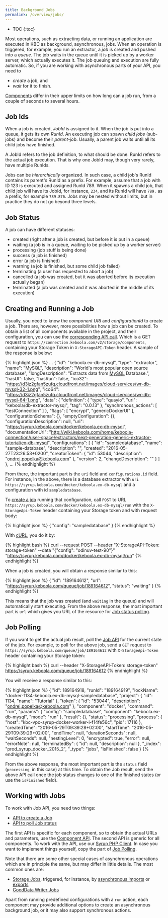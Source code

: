 ```yaml
---
title: Background Jobs
permalink: /overview/jobs/
---
```


* TOC
{:toc}

Most operations, such as extracting data, or running an application are executed in KBC as
background, asynchronous, jobs. When an operation is triggered, for example, you run an extractor, a
*job* is created and pushed into a *queue*. The job waits in the queue until it is picked up by a worker
server, which actually executes it. The job queuing and execution are fully automatic.
So, if you are working with asynchronous parts of your API, you need to

- *create* a job, and
- *wait* for it to finish.

[Components](/overview/) differ in their upper limits on how long can a job run,
from a couple of seconds to several hours.

## Job Ids
When a job is created, *JobId* is assigned to it. When the job is put into a queue, it gets its own *RunId*.
An executing job can spawn *child jobs* (sub-jobs) and become their *parent-job*.
Usually, a parent job waits until all its child jobs have finished.

A JobId refers to the job definition, to what should be done. RunId refers to the actual job execution. That is why
one JobId may, though very rarely, have multiple RunIds.

Jobs can be *hierarchically* organized.
In such case, a child job's RunId contains its parent's RunId as a prefix.
For example, assume that a job with ID 123 is executed and assigned RunId 789.
When it spawns a child job, that child job will have its JobId, for instance, `234`, and its RunId will have `789.` as a prefix,
for example `789.876`. Jobs may be nested without limits, but in practice they do not go beyond three levels.

## Job Status
A job can have different statuses:

- created (right after a job is created, but before it is put in a queue)
- waiting (a job is in a queue, waiting to be picked up by a worker server)
- processing (job stuff is being done)
- success (a job is finished)
- error (a job is finished)
- warning (a job is finished, but some child job failed)
- terminating (a user has requested to abort a job)
- cancelled (a job was created, but it was aborted before its execution actually began)
- terminated (a job was created and it was aborted in the middle of its execution)

## Creating and Running a Job
Usually, you need to know the *component URI* and *configurationId* to create a job. There are, however,
more possibilities how a job can be created. To obtain a list of all components available
in the project, and their configuration, you can use the
[corresponding API call](http://docs.keboola.apiary.io/#reference/component-configurations/list-components/get-components).
Which is a GET request to `https://connection.keboola.com/v2/storage/components`, containing your Storage Token in
`X-StorageAPI-Token` header.
A sample of the response is below:

{% highlight json %}
  ...
  {
    "id": "keboola.ex-db-mysql",
    "type": "extractor",
    "name": "MySQL",
    "description": "World's most popular open source database",
    "longDescription": "Extracts data from [MySQL](https://www.mysql.com/) Database.",
    "hasUI": false,
    "hasRun": false,
    "ico32": "https://d3iz2gfan5zufq.cloudfront.net/images/cloud-services/wr-db-mysql-32-1.png",
    "ico64": "https://d3iz2gfan5zufq.cloudfront.net/images/cloud-services/wr-db-mysql-64-1.png",
    "data": {
      "definition": {
        "type": "quayio",
        "uri": "keboola/db-extractor-mysql",
        "tag": "0.0.13"
      },
      "synchronous_actions": [
        "testConnection"
      ]
    },
    "flags": [
      "encrypt",
      "genericDockerUI"
    ],
    "configurationSchema": {},
    "emptyConfiguration": {},
    "configurationDescription": null,
    "uri": "https://syrup.keboola.com/docker/keboola.ex-db-mysql",
    "documentationUrl": "http://wiki.keboola.com/home/keboola-connection/user-space/extractors/next-generation-generic-extractor-tutorial/ex-db-mysql",
    "configurations": [
      {
        "id": "sampledatabase",
        "name": "sample-database",
        "description": "",
        "created": "2016-05-27T23:26:53+0200",
        "creatorToken": {
          "id": 53044,
          "description": "ondrej.popelka@keboola.com"
        },
        "version": 2,
        "changeDescription": ""
      }
    ]
  },
  ...
{% endhighlight %}

From there, the important part is the `uri` field and `configurations.id` field. For instance, in the
above, there is a database extractor with `uri` `https://syrup.keboola.com/docker/keboola.ex-db-mysql` and a
configuration with id `sampledatabase`.

To [create a job](http://docs.keboolaconnector.apiary.io/#reference/sample-coponent)
running that configuration, call `POST` to URL `https://syrup.keboola.com/docker/keboola.ex-db-mysql/run`
with the `X-StorageApi-Token` header containing your Storage token and with request body:

{% highlight json %}
{
    "config": "sampledatabase"
}
{% endhighlight %}

With [cURL](/overview/api/#curl), you do it by:

{% highlight bash %}
curl --request POST --header "X-StorageAPI-Token: storage-token" --data "{\"config\": \"odinuv-test-90\"}" "https://syrup.keboola.com/docker/keboola.ex-db-mysql/run"
{% endhighlight %}

When a job is created, you will obtain a response similar to this:

{% highlight json %}
{
  "id": "189164612",
  "url": "https://syrup.keboola.com/queue/job/189164612",
  "status": "waiting"
}
{% endhighlight %}

This means that the job was created (and `waiting` in the queue) and will automatically start executing.
From the above response, the most important part is `url` which gives you URL of the resource for
[Job status polling](https://en.wikipedia.org/wiki/Polling_(computer_science)).

## Job Polling
If you want to get the actual job result, poll the [Job API](http://docs.syrupqueue.apiary.io/#reference/jobs/job/view-job-detail)
for the current state of the job. For example, to poll for the above job, send a `GET` request to
`https://syrup.keboola.com/queue/job/189164612` with `X-StorageApi-Token` header containing your Storage token:

{% highlight bash %}
curl --header "X-StorageAPI-Token: storage-token" https://syrup.keboola.com/queue/job/189164612
{% endhighlight %}

You will receive a response similar to this:

{% highlight json %}
{
  "id": 189164918,
  "runId": "189164919",
  "lockName": "docker-1134-keboola.ex-db-mysql-sampledatabase",
  "project": {
    "id": 1134,
    "name": "Tutorial"
  },
  "token": {
    "id": "53044",
    "description": "ondrej.popelka@keboola.com"
  },
  "component": "docker",
  "command": "run",
  "params": {
    "config": "sampledatabase",
    "component": "keboola.ex-db-mysql",
    "mode": "run"
  },
  "result": {},
  "status": "processing",
  "process": {
    "host": "kbc-vpc-syrup-docker-worker-i-f14fe56c",
    "pid": 17116
  },
  "createdTime": "2016-05-29T09:39:28+02:00",
  "startTime": "2016-05-29T09:39:29+02:00",
  "endTime": null,
  "durationSeconds": null,
  "waitSeconds": null,
  "nestingLevel": 0,
  "encrypted": true,
  "error": null,
  "errorNote": null,
  "terminatedBy": {
    "id": null,
    "description": null
  },
  "_index": "prod_syrup_docker_2015_2",
  "_type": "jobs",
  "isFinished": false
}
{% endhighlight %}

From the above response, the most important part is the `status` field (`processing`, in this case)
at this time. To obtain the Job result, send the above API call once the job status changes
to one of the finished states (or use the `isFinished` field).

## Working with Jobs
To work with Job API, you need two things:

- [API to create a Job](http://docs.keboolaconnector.apiary.io/#reference/sample-coponent)
- [API to poll Job status](http://docs.syrupqueue.apiary.io/#reference/jobs/job/view-job-detail)

The first API is specific for each component, so to obtain the actual URLs and parameters,
use the [Component API](http://docs.keboola.apiary.io/#reference/component-configurations/list-components/get-components).
The second API is generic for all components. To work with the API, use our
[Syrup PHP Client](https://github.com/keboola/syrup-php-client). In case you want to implement things
yourself, copy the part of [Job Polling](https://github.com/keboola/syrup-php-client/blob/master/src/Keboola/Syrup/Client.php#L328).

Note that there are some other special cases of asynchronous operations which are
in principle the same, but may differ in little details. The most common ones are:

- [Storage Jobs](http://docs.keboola.apiary.io/#reference/jobs/manage-jobs/job-detail), triggered, for instance, by
[asynchronous imports](http://docs.keboola.apiary.io/#reference/tables/create-table-asynchronously/create-new-table-from-csv-file-asynchronously)
or [exports](http://docs.keboola.apiary.io/#reference/tables/table-export-asynchronously/asynchronous-export)
- [GoodData Writer Jobs](http://docs.keboolagooddatawriterv2.apiary.io/#introduction/synchronous-vs.-asynchronous-tasks)

Apart from running predefined configurations with a `run` action, each component may
provide additional options to create an asynchronous background job, or it may also support synchronous actions.
